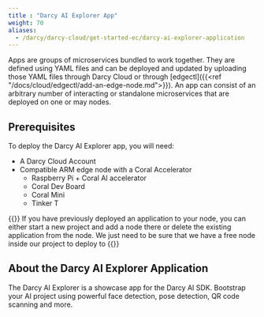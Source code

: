 ```yaml
---
title : "Darcy AI Explorer App"
weight: 70
aliases:
  - /darcy/darcy-cloud/get-started-ec/darcy-ai-explorer-application
---
```


Apps are groups of microservices bundled to work together. They are defined using YAML files and can
be deployed and updated by uploading those YAML files through Darcy Cloud or through
[edgectl]({{<ref "/docs/cloud/edgectl/add-an-edge-node.md">}}). An app can consist of an arbitrary
number of interacting or standalone microservices that are deployed on one or may nodes.

## Prerequisites

To deploy the Darcy AI Explorer app, you will need:

* A Darcy Cloud Account
* Compatible ARM edge node with a Coral Accelerator
  * Raspberry Pi + Coral AI accelerator
  * Coral Dev Board
  * Coral Mini
  * Tinker T

{{<alert>}} If you have previously deployed an application to your node, you can either
start a new project and add a node there or delete the existing application from the node. We just
need to be sure that we have a free node inside our project to deploy to {{</alert>}}

## About the Darcy AI Explorer Application

The Darcy AI Explorer is a showcase app for the Darcy AI SDK. Bootstrap your AI project using
powerful face detection, pose detection, QR code scanning and more.
